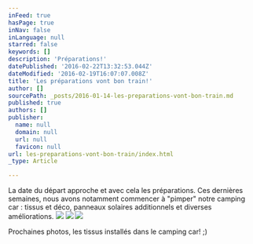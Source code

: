 ```yaml
---
inFeed: true
hasPage: true
inNav: false
inLanguage: null
starred: false
keywords: []
description: 'Préparations!'
datePublished: '2016-02-22T13:32:53.044Z'
dateModified: '2016-02-19T16:07:07.008Z'
title: 'Les préparations vont bon train!'
author: []
sourcePath: _posts/2016-01-14-les-preparations-vont-bon-train.md
published: true
authors: []
publisher:
  name: null
  domain: null
  url: null
  favicon: null
url: les-preparations-vont-bon-train/index.html
_type: Article

---
```

La date du départ approche et avec cela les préparations. Ces dernières semaines, nous avons notamment commencer à "pimper" notre camping car : tissus et déco, panneaux solaires additionnels et diverses améliorations.
![](https://s3-us-west-2.amazonaws.com/the-grid-img/p/1e23b32647e451c45e11fb6e2b364b61c5cd9719.jpg)
![](https://s3-us-west-2.amazonaws.com/the-grid-img/p/aa0776c35d516e9d066e11608338be51841264d7.jpg)
![](https://s3-us-west-2.amazonaws.com/the-grid-img/p/2857458a51b13fc40056d6a9586c7acae549c469.jpg)

Prochaines photos, les tissus installés dans le camping car! ;)